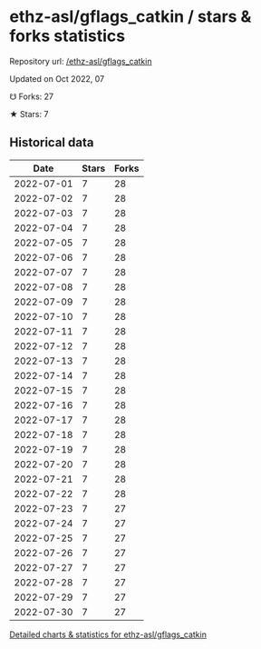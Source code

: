 # ethz-asl/gflags_catkin / stars & forks statistics

Repository url: [/ethz-asl/gflags_catkin](https://github.com/ethz-asl/gflags_catkin)

Updated on Oct 2022, 07

☋ Forks: 27

★ Stars: 7

## Historical data
| Date | Stars | Forks |
|------|-------|-------|
| 2022-07-01 | 7 | 28 | 
| 2022-07-02 | 7 | 28 | 
| 2022-07-03 | 7 | 28 | 
| 2022-07-04 | 7 | 28 | 
| 2022-07-05 | 7 | 28 | 
| 2022-07-06 | 7 | 28 | 
| 2022-07-07 | 7 | 28 | 
| 2022-07-08 | 7 | 28 | 
| 2022-07-09 | 7 | 28 | 
| 2022-07-10 | 7 | 28 | 
| 2022-07-11 | 7 | 28 | 
| 2022-07-12 | 7 | 28 | 
| 2022-07-13 | 7 | 28 | 
| 2022-07-14 | 7 | 28 | 
| 2022-07-15 | 7 | 28 | 
| 2022-07-16 | 7 | 28 | 
| 2022-07-17 | 7 | 28 | 
| 2022-07-18 | 7 | 28 | 
| 2022-07-19 | 7 | 28 | 
| 2022-07-20 | 7 | 28 | 
| 2022-07-21 | 7 | 28 | 
| 2022-07-22 | 7 | 28 | 
| 2022-07-23 | 7 | 27 | 
| 2022-07-24 | 7 | 27 | 
| 2022-07-25 | 7 | 27 | 
| 2022-07-26 | 7 | 27 | 
| 2022-07-27 | 7 | 27 | 
| 2022-07-28 | 7 | 27 | 
| 2022-07-29 | 7 | 27 | 
| 2022-07-30 | 7 | 27 | 


[Detailed charts & statistics for ethz-asl/gflags_catkin](https://reviewgithub.com/rep/ethz-asl/gflags_catkin)
